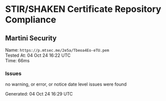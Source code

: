 # STIR/SHAKEN Certificate Repository Compliance

## Martini Security

Name: `https://p.mtsec.me/2e5a/Tbeoa4Eo-eTU.pem`\
Tested At: 04 Oct 24 16:22 UTC\
Time: 66ms

### Issues

no warning, or error, or notice date level issues were found

Generated: 04 Oct 24 16:29 UTC